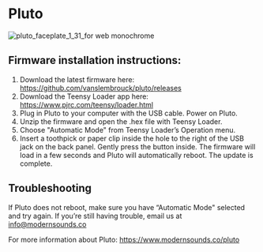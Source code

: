 # Pluto

![pluto_faceplate_1_31_for web monochrome](https://user-images.githubusercontent.com/926197/175042673-11a6a7dd-49dd-4fc1-ae05-1c5b07edf595.png)


## Firmware installation instructions:

1. Download the latest firmware here:
https://github.com/vanslembrouck/pluto/releases
3. Download the Teensy Loader app here:
https://www.pjrc.com/teensy/loader.html
3. Plug in Pluto to your computer with the USB cable. Power on Pluto.
4. Unzip the firmware and open the .hex file with Teensy Loader.
5. Choose "Automatic Mode" from Teensy Loader’s Operation menu.
6. Insert a toothpick or paper clip inside the hole to the right of the USB jack on the back panel. Gently press the button inside. The firmware will load in a few seconds and Pluto will automatically reboot. The update is complete.

## Troubleshooting
If Pluto does not reboot, make sure you have “Automatic Mode" selected and try again. If you’re still having trouble, email us at info@modernsounds.co

For more information about Pluto: https://www.modernsounds.co/pluto
